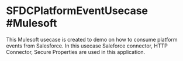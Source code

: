 # SFDCPlatformEventUsecase #Mulesoft

This Mulesoft usecase is created to demo on how to consume platform events from Salesforce. In this usecase Saleforce connector, HTTP Connector, Secure Properties are used in this application.




